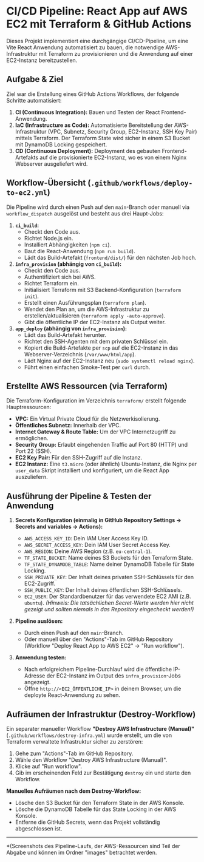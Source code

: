 # CI/CD Pipeline: React App auf AWS EC2 mit Terraform & GitHub Actions

Dieses Projekt implementiert eine durchgängige CI/CD-Pipeline, um eine Vite React Anwendung automatisiert zu bauen, die notwendige AWS-Infrastruktur mit Terraform zu provisionieren und die Anwendung auf einer EC2-Instanz bereitzustellen.

## Aufgabe & Ziel

Ziel war die Erstellung eines GitHub Actions Workflows, der folgende Schritte automatisiert:
1.  **CI (Continuous Integration):** Bauen und Testen der React Frontend-Anwendung.
2.  **IaC (Infrastructure as Code):** Automatisierte Bereitstellung der AWS-Infrastruktur (VPC, Subnetz, Security Group, EC2-Instanz, SSH Key Pair) mittels Terraform. Der Terraform State wird sicher in einem S3 Bucket mit DynamoDB Locking gespeichert.
3.  **CD (Continuous Deployment):** Deployment des gebauten Frontend-Artefakts auf die provisionierte EC2-Instanz, wo es von einem Nginx Webserver ausgeliefert wird.

## Workflow-Übersicht (`.github/workflows/deploy-to-ec2.yml`)

Die Pipeline wird durch einen Push auf den `main`-Branch oder manuell via `workflow_dispatch` ausgelöst und besteht aus drei Haupt-Jobs:

1.  **`ci_build`:**
    *   Checkt den Code aus.
    *   Richtet Node.js ein.
    *   Installiert Abhängigkeiten (`npm ci`).
    *   Baut die React-Anwendung (`npm run build`).
    *   Lädt das Build-Artefakt (`frontend/dist/`) für den nächsten Job hoch.
2.  **`infra_provision` (abhängig von `ci_build`):**
    *   Checkt den Code aus.
    *   Authentifiziert sich bei AWS.
    *   Richtet Terraform ein.
    *   Initialisiert Terraform mit S3 Backend-Konfiguration (`terraform init`).
    *   Erstellt einen Ausführungsplan (`terraform plan`).
    *   Wendet den Plan an, um die AWS-Infrastruktur zu erstellen/aktualisieren (`terraform apply -auto-approve`).
    *   Gibt die öffentliche IP der EC2-Instanz als Output weiter.
3.  **`app_deploy` (abhängig von `infra_provision`):**
    *   Lädt das Build-Artefakt herunter.
    *   Richtet den SSH-Agenten mit dem privaten Schlüssel ein.
    *   Kopiert die Build-Artefakte per `scp` auf die EC2-Instanz in das Webserver-Verzeichnis (`/var/www/html/app`).
    *   Lädt Nginx auf der EC2-Instanz neu (`sudo systemctl reload nginx`).
    *   Führt einen einfachen Smoke-Test per `curl` durch.

## Erstellte AWS Ressourcen (via Terraform)

Die Terraform-Konfiguration im Verzeichnis `terraform/` erstellt folgende Hauptressourcen:
*   **VPC:** Ein Virtual Private Cloud für die Netzwerkisolierung.
*   **Öffentliches Subnetz:** Innerhalb der VPC.
*   **Internet Gateway & Route Table:** Um der VPC Internetzugriff zu ermöglichen.
*   **Security Group:** Erlaubt eingehenden Traffic auf Port 80 (HTTP) und Port 22 (SSH).
*   **EC2 Key Pair:** Für den SSH-Zugriff auf die Instanz.
*   **EC2 Instanz:** Eine `t3.micro` (oder ähnlich) Ubuntu-Instanz, die Nginx per `user_data` Skript installiert und konfiguriert, um die React App auszuliefern.

## Ausführung der Pipeline & Testen der Anwendung

1.  **Secrets Konfiguration (einmalig in GitHub Repository Settings -> Secrets and variables -> Actions):**
    *   `AWS_ACCESS_KEY_ID`: Dein IAM User Access Key ID.
    *   `AWS_SECRET_ACCESS_KEY`: Dein IAM User Secret Access Key.
    *   `AWS_REGION`: Deine AWS Region (z.B. `eu-central-1`).
    *   `TF_STATE_BUCKET`: Name deines S3 Buckets für den Terraform State.
    *   `TF_STATE_DYNAMODB_TABLE`: Name deiner DynamoDB Tabelle für State Locking.
    *   `SSH_PRIVATE_KEY`: Der Inhalt deines privaten SSH-Schlüssels für den EC2-Zugriff.
    *   `SSH_PUBLIC_KEY`: Der Inhalt deines öffentlichen SSH-Schlüssels.
    *   `EC2_USER`: Der Standardbenutzer für das verwendete EC2 AMI (z.B. `ubuntu`).
    *(Hinweis: Die tatsächlichen Secret-Werte werden hier nicht gezeigt und sollten niemals in das Repository eingecheckt werden!)*

2.  **Pipeline auslösen:**
    *   Durch einen Push auf den `main`-Branch.
    *   Oder manuell über den "Actions"-Tab im GitHub Repository (Workflow "Deploy React App to AWS EC2" -> "Run workflow").

3.  **Anwendung testen:**
    *   Nach erfolgreichem Pipeline-Durchlauf wird die öffentliche IP-Adresse der EC2-Instanz im Output des `infra_provision`-Jobs angezeigt.
    *   Öffne `http://<EC2_ÖFFENTLICHE_IP>` in deinem Browser, um die deployte React-Anwendung zu sehen.

## Aufräumen der Infrastruktur (Destroy-Workflow)

Ein separater manueller Workflow **"Destroy AWS Infrastructure (Manual)"** (`.github/workflows/destroy-infra.yml`) wurde erstellt, um die von Terraform verwaltete Infrastruktur sicher zu zerstören:

1.  Gehe zum "Actions"-Tab im GitHub Repository.
2.  Wähle den Workflow "Destroy AWS Infrastructure (Manual)".
3.  Klicke auf "Run workflow".
4.  Gib im erscheinenden Feld zur Bestätigung `destroy` ein und starte den Workflow.

**Manuelles Aufräumen nach dem Destroy-Workflow:**
*   Lösche den S3 Bucket für den Terraform State in der AWS Konsole.
*   Lösche die DynamoDB Tabelle für das State Locking in der AWS Konsole.
*   Entferne die GitHub Secrets, wenn das Projekt vollständig abgeschlossen ist.

---
*(Screenshots des Pipeline-Laufs, der AWS-Ressourcen sind Teil der Abgabe und können im Ordner "images" betrachtet werden. 